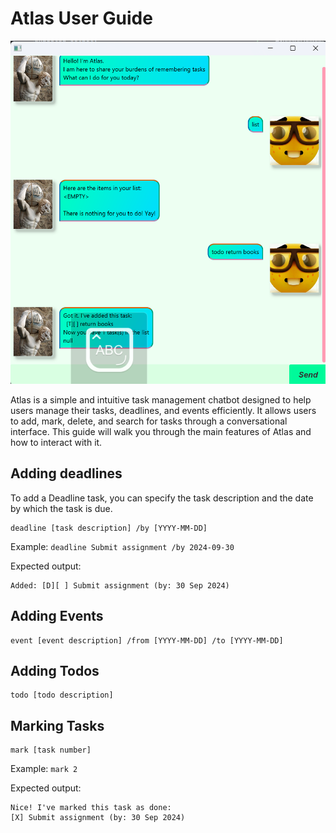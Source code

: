 # Atlas User Guide

![UI](../UI.png "A screenshot of the UI")

Atlas is a simple and intuitive task management chatbot designed to help users manage their tasks, deadlines, and events efficiently. It allows users to add, mark, delete, and search for tasks through a conversational interface. This guide will walk you through the main features of Atlas and how to interact with it.

## Adding deadlines

To add a Deadline task, you can specify the task description and the date by which the task is due.

```
deadline [task description] /by [YYYY-MM-DD]
```

Example: `deadline Submit assignment /by 2024-09-30`

Expected output:
```
Added: [D][ ] Submit assignment (by: 30 Sep 2024)
```

## Adding Events

```
event [event description] /from [YYYY-MM-DD] /to [YYYY-MM-DD]
```

## Adding Todos

```
todo [todo description]
```


## Marking Tasks

```
mark [task number]
```

Example: `mark 2`

Expected output:
```
Nice! I've marked this task as done:
[X] Submit assignment (by: 30 Sep 2024)
```